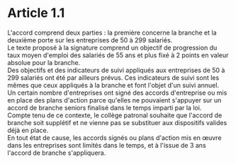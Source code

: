 # Article 1.1

  
L'accord comprend deux parties : la première concerne la branche et la deuxième porte sur les entreprises de 50 à 299 salariés.  
Le texte proposé à la signature comprend un objectif de progression du taux moyen d'emploi des salariés de 55 ans et plus fixé à 2 points en valeur absolue pour la branche.  
Des objectifs et des indicateurs de suivi appliqués aux entreprises de 50 à 299 salariés ont été par ailleurs prévus. Ces indicateurs de suivi sont les mêmes que ceux appliqués à la branche et font l'objet d'un suivi annuel.  
Un certain nombre d'entreprises ont signé des accords d'entreprise ou mis en place des plans d'action parce qu'elles ne pouvaient s'appuyer sur un accord de branche seniors finalisé dans le temps imparti par la loi.  
Compte tenu de ce contexte, le collège patronal souhaite que l'accord de branche soit supplétif et ne vienne pas se substituer aux dispositifs valides déjà en place.  
En tout état de cause, les accords signés ou plans d'action mis en œuvre dans les entreprises sont limités dans le temps, et à l'issue de 3 ans l'accord de branche s'appliquera.

